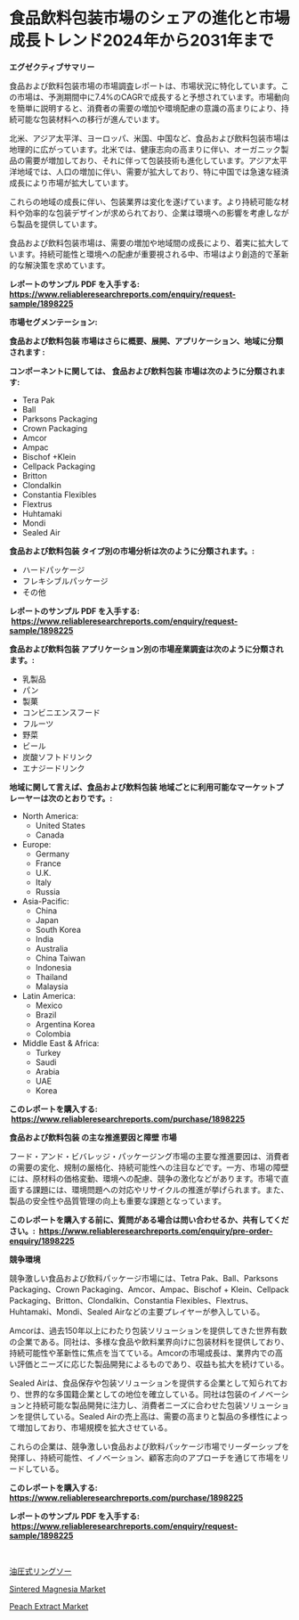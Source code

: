 <p><h1>食品飲料包装市場のシェアの進化と市場成長トレンド2024年から2031年まで</h1></p><p><strong>エグゼクティブサマリー</strong></p>
<p><p>食品および飲料包装市場の市場調査レポートは、市場状況に特化しています。この市場は、予測期間中に7.4%のCAGRで成長すると予想されています。市場動向を簡単に説明すると、消費者の需要の増加や環境配慮の意識の高まりにより、持続可能な包装材料への移行が進んでいます。</p><p>北米、アジア太平洋、ヨーロッパ、米国、中国など、食品および飲料包装市場は地理的に広がっています。北米では、健康志向の高まりに伴い、オーガニック製品の需要が増加しており、それに伴って包装技術も進化しています。アジア太平洋地域では、人口の増加に伴い、需要が拡大しており、特に中国では急速な経済成長により市場が拡大しています。</p><p>これらの地域の成長に伴い、包装業界は変化を遂げています。より持続可能な材料や効率的な包装デザインが求められており、企業は環境への影響を考慮しながら製品を提供しています。</p><p>食品および飲料包装市場は、需要の増加や地域間の成長により、着実に拡大しています。持続可能性と環境への配慮が重要視される中、市場はより創造的で革新的な解決策を求めています。</p></p>
<p><strong>レポートのサンプル PDF を入手する: <a href="https://www.reliableresearchreports.com/enquiry/request-sample/1898225">https://www.reliableresearchreports.com/enquiry/request-sample/1898225</a></strong></p>
<p><strong>市場セグメンテーション:</strong></p>
<p><strong> 食品および飲料包装 市場はさらに概要、展開、アプリケーション、地域に分類されます :</strong></p>
<p><strong>コンポーネントに関しては、 食品および飲料包装 市場は次のように分類されます: &nbsp;</strong></p>
<p><ul><li>Tera Pak</li><li>Ball</li><li>Parksons Packaging</li><li>Crown Packaging</li><li>Amcor</li><li>Ampac</li><li>Bischof +Klein</li><li>Cellpack Packaging</li><li>Britton</li><li>Clondalkin</li><li>Constantia Flexibles</li><li>Flextrus</li><li>Huhtamaki</li><li>Mondi</li><li>Sealed Air</li></ul></p>
<p><strong> 食品および飲料包装 タイプ別の市場分析は次のように分類されます。:</strong></p>
<p><ul><li>ハードパッケージ</li><li>フレキシブルパッケージ</li><li>その他</li></ul></p>
<p><strong>レポートのサンプル PDF を入手する: &nbsp;<a href="https://www.reliableresearchreports.com/enquiry/request-sample/1898225">https://www.reliableresearchreports.com/enquiry/request-sample/1898225</a></strong></p>
<p><strong> 食品および飲料包装 アプリケーション別の市場産業調査は次のように分類されます。:</strong></p>
<p><ul><li>乳製品</li><li>パン</li><li>製菓</li><li>コンビニエンスフード</li><li>フルーツ</li><li>野菜</li><li>ビール</li><li>炭酸ソフトドリンク</li><li>エナジードリンク</li></ul></p>
<p><strong>地域に関して言えば、食品および飲料包装 地域ごとに利用可能なマーケットプレーヤーは次のとおりです。:</strong></p>
<p><ul>
    <li>
        North America:
        <ul>
            <li>United States</li>
            <li>Canada</li>
        </ul>
    </li>
    <li>
        Europe:
        <ul>
            <li>Germany</li>
            <li>France</li>
            <li>U.K.</li>
            <li>Italy</li>
            <li>Russia</li>
        </ul>
    </li>
    <li>
        Asia-Pacific:
        <ul>
            <li>China</li>
            <li>Japan</li>
            <li>South Korea</li>
            <li>India</li>
            <li>Australia</li>
            <li>China Taiwan</li>
            <li>Indonesia</li>
            <li>Thailand</li>
            <li>Malaysia</li>
        </ul>
    </li>
    <li>
        Latin America:
        <ul>
            <li>Mexico</li>
            <li>Brazil</li>
            <li>Argentina Korea</li>
            <li>Colombia</li>
        </ul>
    </li>
    <li>
        Middle East & Africa:
        <ul>
            <li>Turkey</li>
            <li>Saudi</li>
            <li>Arabia</li>
            <li>UAE</li>
            <li>Korea</li>
        </ul>
    </li>
    </ul></p>
<p><strong>このレポートを購入する: &nbsp;<a href="https://www.reliableresearchreports.com/purchase/1898225">https://www.reliableresearchreports.com/purchase/1898225</a></strong></p>
<p><strong>食品および飲料包装 の主な推進要因と障壁 市場</strong></p>
<p><p>フード・アンド・ビバレッジ・パッケージング市場の主要な推進要因は、消費者の需要の変化、規制の厳格化、持続可能性への注目などです。一方、市場の障壁には、原材料の価格変動、環境への配慮、競争の激化などがあります。市場で直面する課題には、環境問題への対応やリサイクルの推進が挙げられます。また、製品の安全性や品質管理の向上も重要な課題となっています。</p></p>
<p><strong>このレポートを購入する前に、質問がある場合は問い合わせるか、共有してください。:&nbsp; <a href="https://www.reliableresearchreports.com/enquiry/pre-order-enquiry/1898225">https://www.reliableresearchreports.com/enquiry/pre-order-enquiry/1898225</a></strong></p>
<p><strong>競争環境</strong></p>
<p><p>競争激しい食品および飲料パッケージ市場には、Tetra Pak、Ball、Parksons Packaging、Crown Packaging、Amcor、Ampac、Bischof + Klein、Cellpack Packaging、Britton、Clondalkin、Constantia Flexibles、Flextrus、Huhtamaki、Mondi、Sealed Airなどの主要プレイヤーが参入している。</p><p>Amcorは、過去150年以上にわたり包装ソリューションを提供してきた世界有数の企業である。同社は、多様な食品や飲料業界向けに包装材料を提供しており、持続可能性や革新性に焦点を当てている。Amcorの市場成長は、業界内での高い評価とニーズに応じた製品開発によるものであり、収益も拡大を続けている。</p><p>Sealed Airは、食品保存や包装ソリューションを提供する企業として知られており、世界的な多国籍企業としての地位を確立している。同社は包装のイノベーションと持続可能な製品開発に注力し、消費者ニーズに合わせた包装ソリューションを提供している。Sealed Airの売上高は、需要の高まりと製品の多様性によって増加しており、市場規模を拡大させている。</p><p>これらの企業は、競争激しい食品および飲料パッケージ市場でリーダーシップを発揮し、持続可能性、イノベーション、顧客志向のアプローチを通じて市場をリードしている。</p></p>
<p><strong>このレポートを購入する: &nbsp; <a href="https://www.reliableresearchreports.com/purchase/1898225">https://www.reliableresearchreports.com/purchase/1898225</a></strong></p>
<p><strong>レポートのサンプル PDF を入手する: &nbsp;<a href="https://www.reliableresearchreports.com/enquiry/request-sample/1898225">https://www.reliableresearchreports.com/enquiry/request-sample/1898225</a></strong><strong></strong></p>
<p>&nbsp;</p>
<p><p><a href="https://medium.com/@gregoriookeefe2023/%E3%83%8F%E3%82%A4%E3%83%89%E3%83%AD%E3%83%AA%E3%83%83%E3%82%AF-%E3%83%AA%E3%83%B3%E3%82%B0%E3%82%BD%E3%83%BC%E3%81%AE%E5%B8%82%E5%A0%B4%E3%81%AF-%E5%B8%82%E5%A0%B4%E3%82%B7%E3%82%A7%E3%82%A2-%E3%82%B5%E3%82%A4%E3%82%BA-2031%E5%B9%B4%E3%81%BE%E3%81%A7%E3%81%AE%E4%BA%88%E6%B8%AC%E3%81%AB%E7%84%A6%E7%82%B9%E3%82%92%E5%BD%93%E3%81%A6%E3%81%A6%E3%81%84%E3%81%BE%E3%81%99-f91d0ca840ce">油圧式リングソー</a></p><p><a href="https://github.com/arionmp/Market-Research-Report-List-2/blob/main/sintered-magnesia-market.md">Sintered Magnesia Market</a></p><p><a href="https://github.com/markusgodoy/Market-Research-Report-List-2/blob/main/peach-extract-market.md">Peach Extract Market</a></p></p>